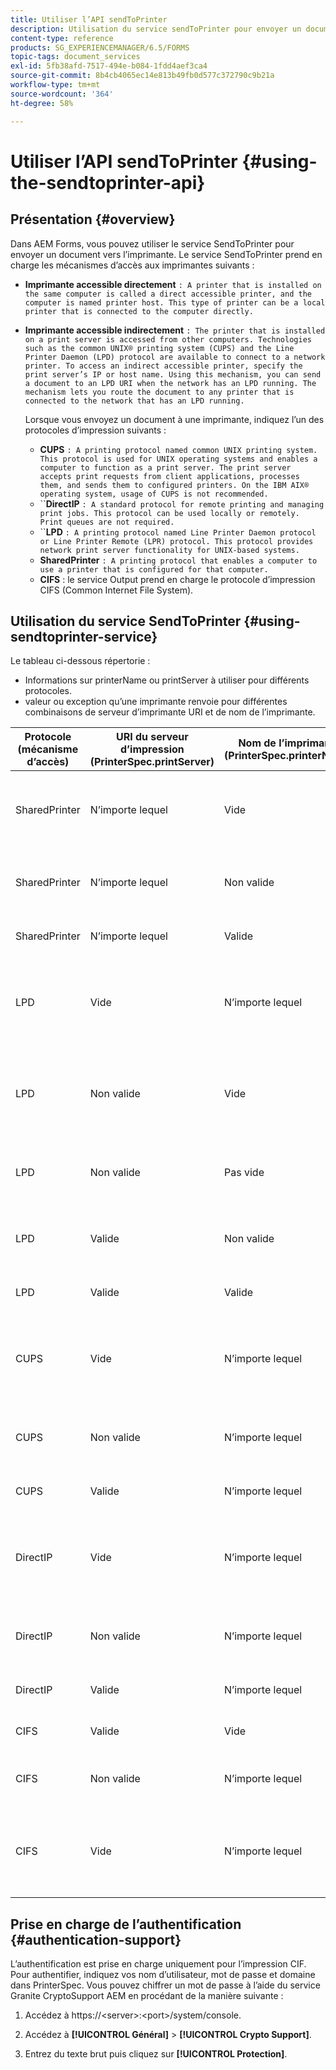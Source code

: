 ```yaml
---
title: Utiliser l’API sendToPrinter
description: Utilisation du service sendToPrinter pour envoyer un document vers l’imprimante.
content-type: reference
products: SG_EXPERIENCEMANAGER/6.5/FORMS
topic-tags: document_services
exl-id: 5fb38afd-7517-494e-b084-1fdd4aef3ca4
source-git-commit: 8b4cb4065ec14e813b49fb0d577c372790c9b21a
workflow-type: tm+mt
source-wordcount: '364'
ht-degree: 58%

---
```


# Utiliser l’API sendToPrinter {#using-the-sendtoprinter-api}

## Présentation {#overview}

Dans AEM Forms, vous pouvez utiliser le service SendToPrinter pour envoyer un document vers l’imprimante. Le service SendToPrinter prend en charge les mécanismes d’accès aux imprimantes suivants :

* **Imprimante accessible directement** `: A printer that is installed on the same computer is called a direct accessible printer, and the computer is named printer host. This type of printer can be a local printer that is connected to the computer directly.`

* **Imprimante accessible indirectement** `: The printer that is installed on a print server is accessed from other computers. Technologies such as the common UNIX® printing system (CUPS) and the Line Printer Daemon (LPD) protocol are available to connect to a network printer. To access an indirect accessible printer, specify the print server’s IP or host name. Using this mechanism, you can send a document to an LPD URI when the network has an LPD running. The mechanism lets you route the document to any printer that is connected to the network that has an LPD running.`

  Lorsque vous envoyez un document à une imprimante, indiquez l’un des protocoles d’impression suivants : 

   * **CUPS** `: A printing protocol named common UNIX printing system. This protocol is used for UNIX operating systems and enables a computer to function as a print server. The print server accepts print requests from client applications, processes them, and sends them to configured printers. On the IBM AIX® operating system, usage of CUPS is not recommended.`
   * ``**DirectIP** `: A standard protocol for remote printing and managing print jobs. This protocol can be used locally or remotely. Print queues are not required.`
   * ``**LPD** `: A printing protocol named Line Printer Daemon protocol or Line Printer Remote (LPR) protocol. This protocol provides network print server functionality for UNIX-based systems.`
   * **SharedPrinter** `: A printing protocol that enables a computer to use a printer that is configured for that computer.`
   * **CIFS** : le service Output prend en charge le protocole d’impression CIFS (Common Internet File System).

## Utilisation du service SendToPrinter {#using-sendtoprinter-service}

Le tableau ci-dessous répertorie :

* Informations sur printerName ou printServer à utiliser pour différents protocoles.
* valeur ou exception qu’une imprimante renvoie pour différentes combinaisons de serveur d’imprimante URI et de nom de l’imprimante.

| Protocole (mécanisme d’accès) | URI du serveur d’impression (PrinterSpec.printServer) | Nom de l’imprimante (PrinterSpec.printerName) | Résultat |
|--- |--- |--- |--- |
| SharedPrinter | N’importe lequel | Vide | Exception : l’argument requis sPrinterName ne peut pas être vide. |
| SharedPrinter | N’importe lequel | Non valide | Une exception indique que l’imprimante est introuvable. |
| SharedPrinter | N’importe lequel | Valide | Tâche d’impression réussie. |
| LPD | Vide | N’importe lequel | une exception indiquant que l’argument requis sPrintServerUri ne peut pas être vide. |
| LPD | Non valide | Vide | une exception indiquant que l’argument requis sPrinterName ne peut pas être vide. |
| LPD | Non valide | Pas vide | une exception indiquant que sPrintServerUri est introuvable. |
| LPD | Valide | Non valide | une exception indiquant que l’imprimante est introuvable. |
| LPD | Valide | Valide | Tâche d’impression réussie. |
| CUPS | Vide | N’importe lequel | une exception indiquant que l’argument requis sPrintServerUri ne peut pas être vide. |
| CUPS | Non valide | N’importe lequel | une exception indiquant que l’imprimante est introuvable. |
| CUPS | Valide | N’importe lequel | Tâche d’impression réussie. |
| DirectIP | Vide | N’importe lequel | une exception indiquant que l’argument requis sPrintServerUri ne peut pas être vide. |
| DirectIP | Non valide | N’importe lequel | une exception indiquant que l’imprimante est introuvable. |
| DirectIP | Valide | N’importe lequel | Tâche d’impression réussie. |
| CIFS | Valide | Vide | Tâche d’impression réussie. |
| CIFS | Non valide | N’importe lequel | une erreur inconnue lors de l’impression à l’aide de CIF. |
| CIFS | Vide | N’importe lequel | une exception indiquant que l’argument requis sPrintServerUri ne peut pas être vide. |

## Prise en charge de l’authentification {#authentication-support}

L’authentification est prise en charge uniquement pour l’impression CIF. Pour authentifier, indiquez vos nom d’utilisateur, mot de passe et domaine dans PrinterSpec. Vous pouvez chiffrer un mot de passe à l’aide du service Granite CryptoSupport AEM en procédant de la manière suivante :

1. Accédez à https://&lt;server>:&lt;port>/system/console.

1. Accédez à **[!UICONTROL Général]** > **[!UICONTROL Crypto Support]**.

1. Entrez du texte brut puis cliquez sur **[!UICONTROL Protection]**.
